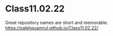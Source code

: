 # Class11.02.22
Great repository names are short and memorable.
https://salehquamrul.github.io/Class11.02.22/
